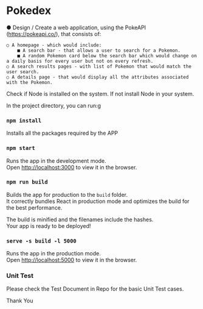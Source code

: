 # Pokedex 

● Design / Create a web application, using the PokeAPI (https://pokeapi.co/), that consists of: 
    
    ○ A homepage - which would include:      
        ■ A search bar - that allows a user to search for a Pokemon. 
        ■ A random Pokemon card below the search bar which would change on a daily basis for every user but not on every refresh.
    ○ A search results pages - with list of Pokemon that would match the user search. 
    ○ A details page - that would display all the attributes associated with the Pokemon. 



Check if Node is installed on the system. If not install Node in your system.

In the project directory, you can run:g

### `npm install`

Installs all the packages required by the APP

### `npm start`

Runs the app in the development mode.<br>
Open [http://localhost:3000](http://localhost:3000) to view it in the browser.

### `npm run build`

Builds the app for production to the `build` folder.<br>
It correctly bundles React in production mode and optimizes the build for the best performance.

The build is minified and the filenames include the hashes.<br>
Your app is ready to be deployed!

### `serve -s build -l 5000`

Runs the app in the production mode.<br>
Open [http://localhost:5000](http://localhost:5000) to view it in the browser.

### Unit Test

Please check the Test Document in Repo for the basic Unit Test cases.

Thank You